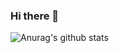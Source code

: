 ### Hi there 👋
![Anurag's github stats](https://github-readme-stats.vercel.app/api?username=wyndem&show_icons=true&theme=radical)
<!--START_SECTION:waka-->
<!--END_SECTION:waka-->
<!--
**wyndem/wyndem** is a ✨ _special_ ✨ repository because its `README.md` (this file) appears on your GitHub profile.

Here are some ideas to get you started:

- 🔭 I’m currently working on ...
- 🌱 I’m currently learning ...
- 👯 I’m looking to collaborate on ...
- 🤔 I’m looking for help with ...
- 💬 Ask me about ...
- 📫 How to reach me: ...
- 😄 Pronouns: ...
- ⚡ Fun fact: ...
-->
